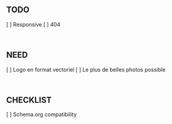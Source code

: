 ## TODO

[ ] Responsive
[ ] 404

&nbsp;

## NEED

[ ] Logo en format vectoriel
[ ] Le plus de belles photos possible

&nbsp;

## CHECKLIST

[ ] Schema.org compatibility
